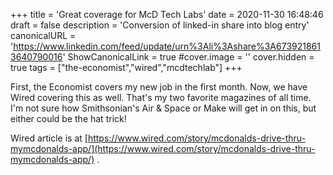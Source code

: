 +++
title = 'Great coverage for McD Tech Labs'
date = 2020-11-30 16:48:46
draft = false
description = 'Conversion of linked-in share into blog entry'
canonicalURL = 'https://www.linkedin.com/feed/update/urn%3Ali%3Ashare%3A6739218613640790016'
ShowCanonicalLink = true
#cover.image = ''
cover.hidden = true
tags = ["the-economist","wired","mcdtechlab"]
+++

First, the Economist covers my new job in the first month.  Now, we have Wired
covering this as well.  That's my two favorite magazines of all time.  I'm not
sure how Smithsonian's Air & Space or Make will get in on this, but either could
be the hat trick!

Wired article is at
[https://www.wired.com/story/mcdonalds-drive-thru-mymcdonalds-app/](https://www.wired.com/story/mcdonalds-drive-thru-mymcdonalds-app/) .
